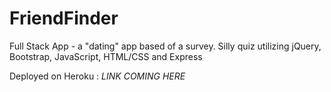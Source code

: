 # FriendFinder
Full Stack App - a "dating" app based of a survey.
Silly quiz utilizing jQuery, Bootstrap, JavaScript, HTML/CSS and Express


Deployed on Heroku : *LINK COMING HERE*
